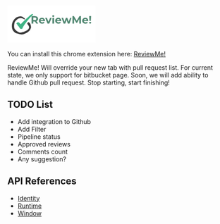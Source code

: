 ![Review me!](https://github.com/awcodify/reviewme/blob/master/assets/logo.png)

You can install this chrome extension here: [ReviewMe!](https://chrome.google.com/webstore/detail/reviewme/ofanakmpghafbihchhgaddmkcdkbkihk)

ReviewMe! Will override your new tab with pull request list. For current state, we only support for bitbucket page. Soon, we will add ability to handle Github pull request. Stop starting, start finishing!

## TODO List

* Add integration to Github
* Add Filter
* Pipeline status
* Approved reviews
* Comments count
* Any suggestion?

## API References

* [Identity](https://developer.chrome.com/apps/identity.html)
* [Runtime](https://developer.chrome.com/apps/app.runtime.html)
* [Window](https://developer.chrome.com/apps/app.window.html)


